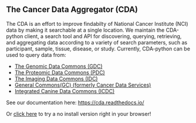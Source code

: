 ## The Cancer Data Aggregator (CDA)

The CDA is an effort to improve findabilty of National Cancer Institute (NCI) data by making it searchable at a single location. 
We maintain the CDA-python client, a search tool and API for discovering, querying, retrieving, and aggregating data according to a variety of search parameters, such as participant, sample, tissue, disease, or study.
Currently, CDA-python can be used to query data from:


- [The Genomic Data Commons (GDC)](https://portal.gdc.cancer.gov/)
- [The Proteomic Data Commons (PDC)](https://pdc.cancer.gov/pdc/)
- [The Imaging Data Commons (IDC)](https://portal.imaging.datacommons.cancer.gov/)
- [General Commons(GC) (formerly Cancer Data Services)](https://datacommons.cancer.gov/repository/general-commons)
- [Integrated Canine Data Commons (ICDC)](https://caninecommons.cancer.gov/#/explore)

See our documentation here: https://cda.readthedocs.io/

Or [click here](https://colab.research.google.com/github/CancerDataAggregator/Community-Notebooks/blob/main/Tutorials/Welcome.ipynb) to try a no install version right in your browser!

<!--

**Here are some ideas to get you started:**

🙋‍♀️ A short introduction - what is your organization all about?
🌈 Contribution guidelines - how can the community get involved?
👩‍💻 Useful resources - where can the community find your docs? Is there anything else the community should know?
🍿 Fun facts - what does your team eat for breakfast?
🧙 Remember, you can do mighty things with the power of [Markdown](https://docs.github.com/github/writing-on-github/getting-started-with-writing-and-formatting-on-github/basic-writing-and-formatting-syntax)
-->
